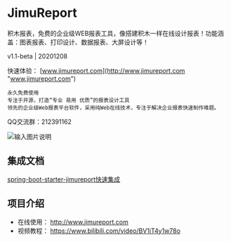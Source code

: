 # JimuReport

积木报表，免费的企业级WEB报表工具，像搭建积木一样在线设计报表！功能涵盖：图表报表、打印设计、数据报表、大屏设计等！


v1.1-beta | 20201208

快速体验： [www.jimureport.com](http://www.jimureport.com "www.jimureport.com")


```
永久免费使用
专注于开源，打造“专业 易用 优质”的报表设计工具
领先的企业级Web报表平台软件，采用纯Web在线技术，专注于解决企业报表快速制作难题。
```


  QQ交流群：212391162

![输入图片说明](https://oscimg.oschina.net/oscnet/up-093c83cd5f01bbbd6021c97c74af3df07f8.png "在这里输入图片标题")



集成文档
-----------------------------------


[spring-boot-starter-jimureport快速集成](https://my.oschina.net/jeecg/blog/4779874)





项目介绍
-----------------------------------

- 在线使用： http://www.jimureport.com
- 视频教程： https://www.bilibili.com/video/BV1iT4y1w78o

